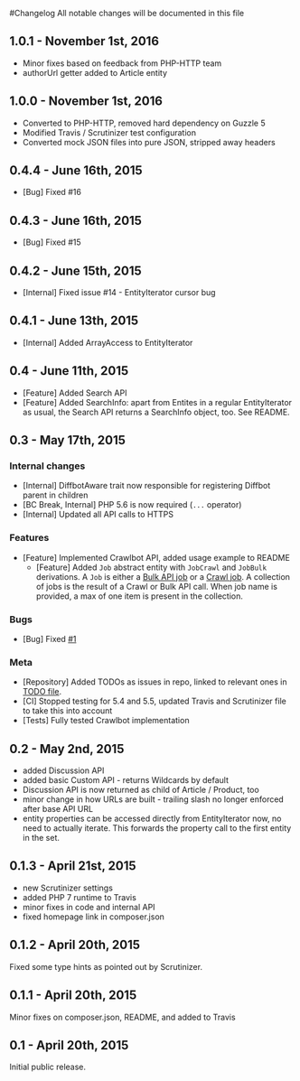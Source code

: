 #Changelog
All notable changes will be documented in this file

## 1.0.1 - November 1st, 2016

- Minor fixes based on feedback from PHP-HTTP team
- authorUrl getter added to Article entity

## 1.0.0 - November 1st, 2016

- Converted to PHP-HTTP, removed hard dependency on Guzzle 5
- Modified Travis / Scrutinizer test configuration
- Converted mock JSON files into pure JSON, stripped away headers

## 0.4.4 - June 16th, 2015

- [Bug] Fixed #16

## 0.4.3 - June 16th, 2015

- [Bug] Fixed #15

## 0.4.2 - June 15th, 2015

- [Internal] Fixed issue #14 - EntityIterator cursor bug

## 0.4.1 - June 13th, 2015

- [Internal] Added ArrayAccess to EntityIterator

## 0.4 - June 11th, 2015

- [Feature] Added Search API
- [Feature] Added SearchInfo: apart from Entites in a regular EntityIterator as usual, the Search API returns a SearchInfo object, too. See README.

## 0.3 - May 17th, 2015

### Internal changes

- [Internal] DiffbotAware trait now responsible for registering Diffbot parent in children
- [BC Break, Internal] PHP 5.6 is now required (`...` operator)
- [Internal] Updated all API calls to HTTPS

### Features

- [Feature] Implemented Crawlbot API, added usage example to README
    - [Feature] Added `Job` abstract entity with `JobCrawl` and `JobBulk` derivations. A `Job` is either a [Bulk API job](https://www.diffbot.com/dev/docs/bulk) or a [Crawl job](https://www.diffbot.com/dev/docs/crawl). A collection of jobs is the result of a Crawl or Bulk API call. When job name is provided, a max of one item is present in the collection.
    
### Bugs

- [Bug] Fixed [#1](https://github.com/Swader/diffbot-php-client/issues/1)

### Meta

- [Repository] Added TODOs as issues in repo, linked to relevant ones in [TODO file](TODO.md).
- [CI] Stopped testing for 5.4 and 5.5, updated Travis and Scrutinizer file to take this into account
- [Tests] Fully tested Crawlbot implementation

## 0.2 - May 2nd, 2015

- added Discussion API
- added basic Custom API - returns Wildcards by default
- Discussion API is now returned as child of Article / Product, too
- minor change in how URLs are built - trailing slash no longer enforced after base API URL
- entity properties can be accessed directly from EntityIterator now, no need to actually iterate. This forwards the property call to the first entity in the set.

## 0.1.3 - April 21st, 2015

- new Scrutinizer settings
- added PHP 7 runtime to Travis
- minor fixes in code and internal API
- fixed homepage link in composer.json

## 0.1.2 - April 20th, 2015

Fixed some type hints as pointed out by Scrutinizer.

## 0.1.1 - April 20th, 2015

Minor fixes on composer.json, README, and added to Travis

## 0.1 - April 20th, 2015

Initial public release.
